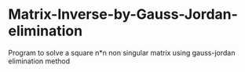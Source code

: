 # Matrix-Inverse-by-Gauss-Jordan-elimination

Program to solve a square n*n non singular matrix using gauss-jordan elimination method 
